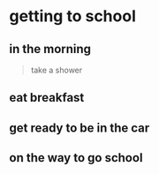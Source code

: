 # getting to school
## in the morning
> take a shower
## eat breakfast
## get ready to be in the car
## on the way to go school
